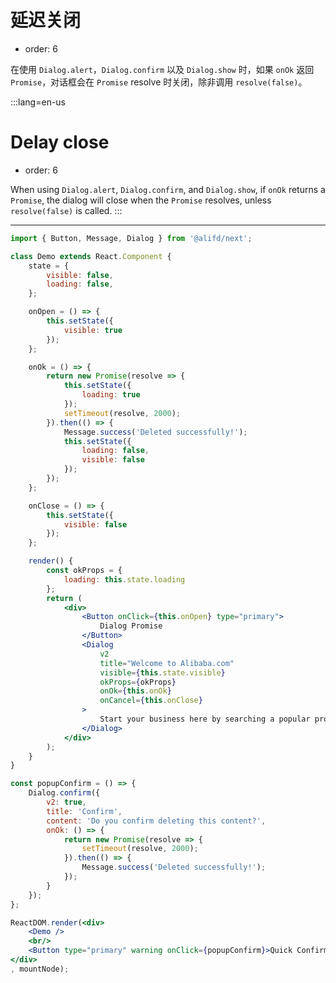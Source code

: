 # 延迟关闭

- order: 6

在使用 `Dialog.alert`，`Dialog.confirm` 以及 `Dialog.show` 时，如果 `onOk` 返回 `Promise`，对话框会在 `Promise` resolve 时关闭，除非调用 `resolve(false)`。

:::lang=en-us
# Delay close

- order: 6

When using `Dialog.alert`, `Dialog.confirm`, and `Dialog.show`, if `onOk` returns a `Promise`, the dialog will close when the `Promise` resolves, unless `resolve(false)` is called.
:::

---

````jsx
import { Button, Message, Dialog } from '@alifd/next';

class Demo extends React.Component {
    state = {
        visible: false,
        loading: false,
    };

    onOpen = () => {
        this.setState({
            visible: true
        });
    };

    onOk = () => {
        return new Promise(resolve => {
            this.setState({
                loading: true
            });
            setTimeout(resolve, 2000);
        }).then(() => {
            Message.success('Deleted successfully!');
            this.setState({
                loading: false,
                visible: false
            });
        });
    };

    onClose = () => {
        this.setState({
            visible: false
        });
    };

    render() {
        const okProps = {
            loading: this.state.loading
        };
        return (
            <div>
                <Button onClick={this.onOpen} type="primary">
                    Dialog Promise
                </Button>
                <Dialog
                    v2
                    title="Welcome to Alibaba.com"
                    visible={this.state.visible}
                    okProps={okProps}
                    onOk={this.onOk}
                    onCancel={this.onClose}
                >
                    Start your business here by searching a popular product
                </Dialog>
            </div>
        );
    }
}

const popupConfirm = () => {
    Dialog.confirm({
        v2: true,
        title: 'Confirm',
        content: 'Do you confirm deleting this content?',
        onOk: () => {
            return new Promise(resolve => {
                setTimeout(resolve, 2000);
            }).then(() => {
                Message.success('Deleted successfully!');
            });
        }
    });
};

ReactDOM.render(<div>
    <Demo />
    <br/>
    <Button type="primary" warning onClick={popupConfirm}>Quick Confirm Promise</Button>
</div>
, mountNode);
````
